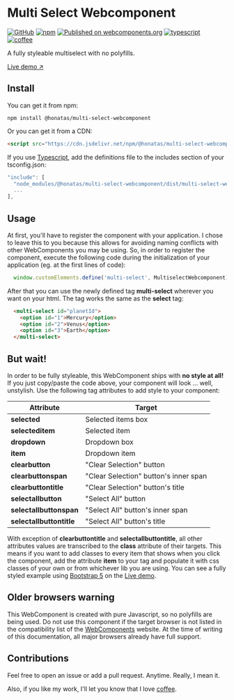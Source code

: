 # Multi Select Webcomponent

[![GitHub](https://img.shields.io/github/license/honatas/multi-select-webcomponent?style=plastic)](https://github.com/Honatas/multi-select-webcomponent "View this project on GitHub")
[![npm](https://img.shields.io/npm/v/@honatas/multi-select-webcomponent?style=plastic)](https://npmjs.org/package/@honatas/multi-select-webcomponent "View this project on npm")
[![Published on webcomponents.org](https://img.shields.io/badge/webcomponents.org-published-blue.svg?style=plastic)](https://www.webcomponents.org/element/@honatas/multi-select-webcomponent)
[![typescript](https://img.shields.io/badge/made%20with-Typescript-blue?style=plastic)](https://www.typescriptlang.org/ "Try Typescript")
[![coffee](https://img.shields.io/badge/buy%20me%20a-coffee-brown?style=plastic)](https://ko-fi.com/honatas "Buy me a coffee")

A fully styleable multiselect with no polyfills.

[Live demo ↗](https://jsfiddle.net/Honatas/k2fsy4Lc/19/)

## Install

You can get it from npm:

    npm install @honatas/multi-select-webcomponent

Or you can get it from a CDN:

```html
<script src="https://cdn.jsdelivr.net/npm/@honatas/multi-select-webcomponent/dist/multi-select-webcomponent.min.js" crossorigin="anonymous"></script>
```

If you use [Typescript](https://www.typescriptlang.org), add the definitions file to the includes section of your tsconfig.json:
```javascript
"include": [
  "node_modules/@honatas/multi-select-webcomponent/dist/multi-select-webcomponent.d.ts",
  ...
],
```

## Usage

At first, you'll have to register the component with your application. I chose to leave this to you because this allows for avoiding naming conflicts with other WebComponents you may be using. So, in order to register the component, execute the following code during the initialization of your application (eg. at the first lines of code):

```javascript
  window.customElements.define('multi-select', MultiselectWebcomponent);
```

After that you can use the newly defined tag **multi-select** wherever you want on your html. The tag works the same as the **select** tag:

```html
  <multi-select id="planetId">
    <option id="1">Mercury</option>
    <option id="2">Venus</option>
    <option id="3">Earth</option>
  </multi-select>
```

## But wait!

In order to be fully styleable, this WebComponent ships with **no style at all!** If you just copy/paste the code above, your component will look ... well, unstylish. Use the following tag attributes to add style to your component:  

Attribute                     | Target                                    |
------------------------------|-------------------------------------------|
**selected**                  | Selected items box                        |
**selecteditem**              | Selected item                             |
**dropdown**                  | Dropdown box                              |
**item**                      | Dropdown item                             |
**clearbutton**               | "Clear Selection" button                  |
**clearbuttonspan**           | "Clear Selection" button's inner span     |
**clearbuttontitle**          | "Clear Selection" button's title          |
**selectallbutton**           | "Select All" button                       |
**selectallbuttonspan**       | "Select All" button's inner span          |
**selectallbuttontitle**      | "Select All" button's title               |

With exception of **clearbuttontitle** and **selectallbuttontitle**, all other attributes values are transcribed to the **class** attribute of their targets. This means if you want to add classes to every item that shows when you click the component, add the attribute **item** to your tag and populate it with css classes of your own or from whichever lib you are using. You can see a fully styled example using [Bootstrap 5](https://getbootstrap.com/) on the [Live demo](https://jsfiddle.net/Honatas/k2fsy4Lc/19/).

## Older browsers warning

This WebComponent is created with pure Javascript, so no polyfills are being used. Do not use this component if the target browser is not listed in the compatibility list of the [WebComponents](https://www.webcomponents.org) website. At the time of writing of this documentation, all major browsers already have full support.

## Contributions

Feel free to open an issue or add a pull request. Anytime. Really, I mean it.  

Also, if you like my work, I'll let you know that I love [coffee](https://ko-fi.com/honatas).
